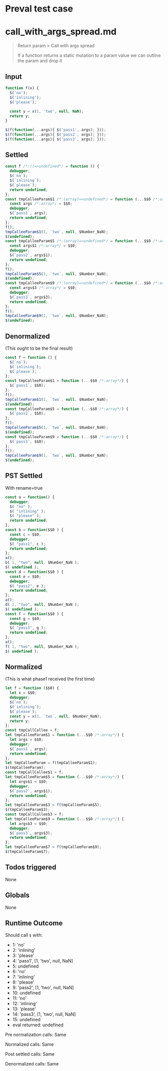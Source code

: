 # Preval test case

# call_with_args_spread.md

> Return param > Call with args spread
>
> If a function returns a static mutation to a param value we can outline the param and drop it

## Input

`````js filename=intro
function f(x) {
  $('no');
  $('inlining');
  $('please');
  
  const y = x(1, 'two', null, NaN);
  return y;
}

$(f(function(...args){ $('pass1', args); }));
$(f(function(...args){ $('pass2', args); }));
$(f(function(...args){ $('pass3', args); }));
`````


## Settled


`````js filename=intro
const f /*:()=>undefined*/ = function () {
  debugger;
  $(`no`);
  $(`inlining`);
  $(`please`);
  return undefined;
};
const tmpCalleeParam$1 /*:(array)=>undefined*/ = function (...$$0 /*:array*/) {
  const args /*:array*/ = $$0;
  debugger;
  $(`pass1`, args);
  return undefined;
};
f();
tmpCalleeParam$1(1, `two`, null, $Number_NaN);
$(undefined);
const tmpCalleeParam$5 /*:(array)=>undefined*/ = function (...$$0 /*:array*/) {
  const args$1 /*:array*/ = $$0;
  debugger;
  $(`pass2`, args$1);
  return undefined;
};
f();
tmpCalleeParam$5(1, `two`, null, $Number_NaN);
$(undefined);
const tmpCalleeParam$9 /*:(array)=>undefined*/ = function (...$$0 /*:array*/) {
  const args$3 /*:array*/ = $$0;
  debugger;
  $(`pass3`, args$3);
  return undefined;
};
f();
tmpCalleeParam$9(1, `two`, null, $Number_NaN);
$(undefined);
`````


## Denormalized
(This ought to be the final result)

`````js filename=intro
const f = function () {
  $(`no`);
  $(`inlining`);
  $(`please`);
};
const tmpCalleeParam$1 = function (...$$0 /*:array*/) {
  $(`pass1`, $$0);
};
f();
tmpCalleeParam$1(1, `two`, null, $Number_NaN);
$(undefined);
const tmpCalleeParam$5 = function (...$$0 /*:array*/) {
  $(`pass2`, $$0);
};
f();
tmpCalleeParam$5(1, `two`, null, $Number_NaN);
$(undefined);
const tmpCalleeParam$9 = function (...$$0 /*:array*/) {
  $(`pass3`, $$0);
};
f();
tmpCalleeParam$9(1, `two`, null, $Number_NaN);
$(undefined);
`````


## PST Settled
With rename=true

`````js filename=intro
const a = function() {
  debugger;
  $( "no" );
  $( "inlining" );
  $( "please" );
  return undefined;
};
const b = function($$0 ) {
  const c = $$0;
  debugger;
  $( "pass1", c );
  return undefined;
};
a();
b( 1, "two", null, $Number_NaN );
$( undefined );
const d = function($$0 ) {
  const e = $$0;
  debugger;
  $( "pass2", e );
  return undefined;
};
a();
d( 1, "two", null, $Number_NaN );
$( undefined );
const f = function($$0 ) {
  const g = $$0;
  debugger;
  $( "pass3", g );
  return undefined;
};
a();
f( 1, "two", null, $Number_NaN );
$( undefined );
`````


## Normalized
(This is what phase1 received the first time)

`````js filename=intro
let f = function ($$0) {
  let x = $$0;
  debugger;
  $(`no`);
  $(`inlining`);
  $(`please`);
  const y = x(1, `two`, null, $Number_NaN);
  return y;
};
const tmpCallCallee = f;
let tmpCalleeParam$1 = function (...$$0 /*:array*/) {
  let args = $$0;
  debugger;
  $(`pass1`, args);
  return undefined;
};
let tmpCalleeParam = f(tmpCalleeParam$1);
$(tmpCalleeParam);
const tmpCallCallee$1 = f;
let tmpCalleeParam$5 = function (...$$0 /*:array*/) {
  let args$1 = $$0;
  debugger;
  $(`pass2`, args$1);
  return undefined;
};
let tmpCalleeParam$3 = f(tmpCalleeParam$5);
$(tmpCalleeParam$3);
const tmpCallCallee$3 = f;
let tmpCalleeParam$9 = function (...$$0 /*:array*/) {
  let args$3 = $$0;
  debugger;
  $(`pass3`, args$3);
  return undefined;
};
let tmpCalleeParam$7 = f(tmpCalleeParam$9);
$(tmpCalleeParam$7);
`````


## Todos triggered


None


## Globals


None


## Runtime Outcome


Should call `$` with:
 - 1: 'no'
 - 2: 'inlining'
 - 3: 'please'
 - 4: 'pass1', [1, 'two', null, NaN]
 - 5: undefined
 - 6: 'no'
 - 7: 'inlining'
 - 8: 'please'
 - 9: 'pass2', [1, 'two', null, NaN]
 - 10: undefined
 - 11: 'no'
 - 12: 'inlining'
 - 13: 'please'
 - 14: 'pass3', [1, 'two', null, NaN]
 - 15: undefined
 - eval returned: undefined

Pre normalization calls: Same

Normalized calls: Same

Post settled calls: Same

Denormalized calls: Same
